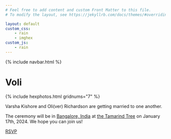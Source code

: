 ```yaml
---
# Feel free to add content and custom Front Matter to this file.
# To modify the layout, see https://jekyllrb.com/docs/themes/#overriding-theme-defaults

layout: default
custom_css:
    - rain
    - imghex
custom_js:
    - rain
---
```

{% include navbar.html %}


<div class="center">
<h1 class="main-title"><span class="varsha">V</span><span class="oli">oli</span></h1>
</div>



<!-- <div class="gallery-spacer"></div> -->
<div class="fullpagewidth">
<div class="" style="--hex-spacing:5px; --imgwidth:200px; --imgheight:230px;">
{% include hexphotos.html gridnums="7" %} <!--6,3-->
</div>
</div>
<!-- <div class="small-spacer"></div> -->

<!-- Varsha and Oli met at Cornell... -->


Varsha Kishore
and 
Oli(ver) Richardson
are getting married to one another.
<!--  -->
The ceremony will be 
in 
[Bangalore, India](https://maps.app.goo.gl/XyncfmUAKSynTgSL8)
at 
[the Tamarind Tree](https://www.thetamarindtree.in/)
on January 17th, 2024.
We hope you can join us!

<div class="center">
<div class="nav-item rsvp">
    <a href="form"> RSVP </a>
</div>
</div>

